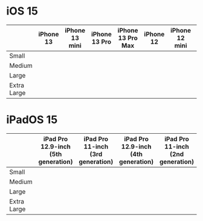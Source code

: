 # iOS 15

||iPhone 13|iPhone 13 mini|iPhone 13 Pro|iPhone 13 Pro Max|iPhone 12|iPhone 12 mini|iPhone 12 Pro|iPhone 12 Pro Max|iPhone 11|iPhone 11 Pro|iPhone 11 Pro Max|iPhone Xs|iPhone Xs Max|iPhone Xr|iPhone X|iPhone 8|iPhone 8 Plus|iPhone 7|iPhone 7 Plus|iPhone 6s|iPhone 6s Plus|iPhone SE (1st generation)|iPhone SE (2nd generation)|iPod touch (7th generation)|
|-|-|-|-|-|-|-|-|-|-|-|-|-|-|-|-|-|-|-|-|-|-|-|-|-|
|Small|||||||||||||||||||||||||
|Medium|||||||||||||||||||||||||
|Large|||||||||||||||||||||||||
|Extra Large|||||||||||||||||||||||||


# iPadOS 15

||iPad Pro 12.9-inch (5th generation)|iPad Pro 11-inch (3rd generation)|iPad Pro 12.9-inch (4th generation)|iPad Pro 11-inch (2nd generation)|iPad Pro 12.9-inch (3rd generation)|iPad Pro 11-inch (1st generation)|iPad Pro 12.9-inch (2nd generation)|iPad Pro 12.9-inch (1st generation)|iPad Pro 10.5-inch|iPad Pro 9.7-inch|iPad (9th generation)|iPad (8th generation)|iPad (7th generation)|iPad (6th generation)|iPad (5th generation)|iPad mini (6th generation)|iPad mini (5th generation)|iPad mini 4|iPad Air (4th generation)|iPad Air (3rd generation)|iPad Air 2|
|-|-|-|-|-|-|-|-|-|-|-|-|-|-|-|-|-|-|-|-|-|-|
|Small||||||||||||||||||||||
|Medium||||||||||||||||||||||
|Large||||||||||||||||||||||
|Extra Large||||||||||||||||||||||
